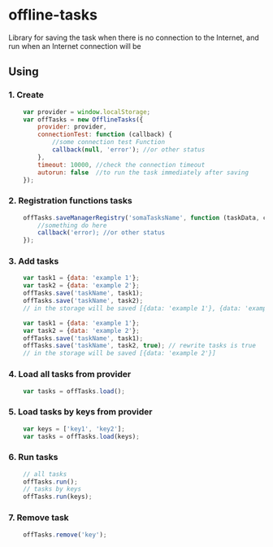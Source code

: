# offline-tasks
Library for saving the task when there is no connection to the Internet, and run when an Internet connection will be

## Using
### 1. Create
```js
    var provider = window.localStorage;
    var offTasks = new OfflineTasks({
        provider: provider,
        connectionTest: function (callback) {
            //some connection test Function
            callback(null, 'error'); //or other status
        },
        timeout: 10000, //check the connection timeout
        autorun: false  //to run the task immediately after saving
    });
```

### 2. Registration functions tasks
```js
    offTasks.saveManagerRegistry('somaTasksName', function (taskData, callback) {
        //something do here
        callback('error); //or other status
    });
```

### 3. Add tasks
```js
    var task1 = {data: 'example 1'};
    var task2 = {data: 'example 2'};
    offTasks.save('taskName', task1);
    offTasks.save('taskName', task2);
    // in the storage will be saved [{data: 'example 1'}, {data: 'example 2'}]
```
```js
    var task1 = {data: 'example 1'};
    var task2 = {data: 'example 2'};
    offTasks.save('taskName', task1);
    offTasks.save('taskName', task2, true); // rewrite tasks is true
    // in the storage will be saved [{data: 'example 2'}]
```

### 4. Load all tasks from provider
```js
    var tasks = offTasks.load();
```

### 5. Load tasks by keys from provider
```js
    var keys = ['key1', 'key2'];
    var tasks = offTasks.load(keys);
```

### 6. Run tasks
```js
    // all tasks
    offTasks.run();
    // tasks by keys
    offTasks.run(keys);
```

### 7. Remove task
```js
    offTasks.remove('key');
```
